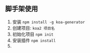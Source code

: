 ## 脚手架使用

1. 安装 `npm install -g koa-generator`
2. 创建项目: `koa2 项目名`
3. 初始化项目 `npm init`
4. 安装插件 `npm install`
5. 
